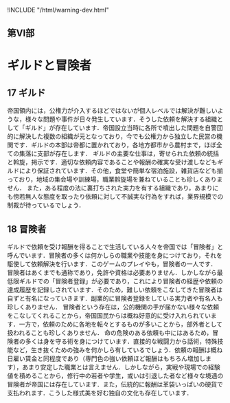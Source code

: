 !INCLUDE "/html/warning-dev.html"
## 第VI部
# ギルドと冒険者
## 17 ギルド
帝国領内には，公権力が介入するほどではないが個人レベルでは解決が難しいような，様々な問題や事件が日々発生しています．そうした依頼を解決する組織として「ギルド」が存在しています．帝国設立当時に各所で噴出した問題を自警団的に解決した複数の組織が元となっており，今でも公権力から独立した民営の機関です．ギルドの本部は帝都に置かれており，各地方都市から農村まで，ほぼ全ての集落に支部が存在します．
ギルドの主要な仕事は，寄せられた依頼の統括と斡旋，掲示です．適切な依頼内容であることや報酬の確実な受け渡しなどもギルドにより保証されています．その他，食堂や簡単な宿泊施設，雑貨店なども揃っており，地域の集会場や訓練場，職業斡旋場を兼ねていることも珍しくありません．
また，ある程度の法に裏打ちされた実力を有する組織であり，あまりにも傍若無人な態度を取ったり依頼に対して不誠実な行為をすれば，業界規模での制裁が待っているでしょう．
## 18 冒険者
ギルドで依頼を受け報酬を得ることで生活している人々を帝国では「冒険者」と呼んでいます．冒険者の多くは何かしらの職業や技能を身につけており，それを駆使して依頼解決を行います．このゲームのプレイやも，冒険者の一人です．
冒険者はあくまでも通称であり，免許や資格は必要ありません．しかしながら最低限ギルドでの「冒険者登録」が必要であり，これにより冒険者の経歴や依頼の達成履歴を記録しされています．そのため，難しい依頼をこなしてきた冒険者は自ずと有名になっていきます．副業的に冒険者登録をしている実力者や有名人も珍しくありません．
冒険者という存在は，公的機関の手が届かない様々な依頼をこなしてくれることから，帝国国民からは概ね好意的に受け入れられています．一方で，依頼のために各地を転々とするものが多いことから，部外者として扱われることも珍しくありません．
命の危険のある依頼も中にはあるため，冒険者の多くは身を守る術を身につけています．直接的な戦闘力から話術，特殊技能など，生き抜くための強みを何かしら有しているでしょう．依頼の報酬は概ね日雇い賃金と同程度であり（専門色の強い依頼ほど報酬はもちろん増加します），あまり安定した職業とは言えません．しかしながら，実戦や現場での経験値を積めることから，修行中の若者や学生，或いは引退した者など様々な境遇の冒険者が帝国には存在しています．また，伝統的に報酬は革袋いっぱいの硬貨で支払われます．こうした様式美を好む独自の文化も存在しています．
